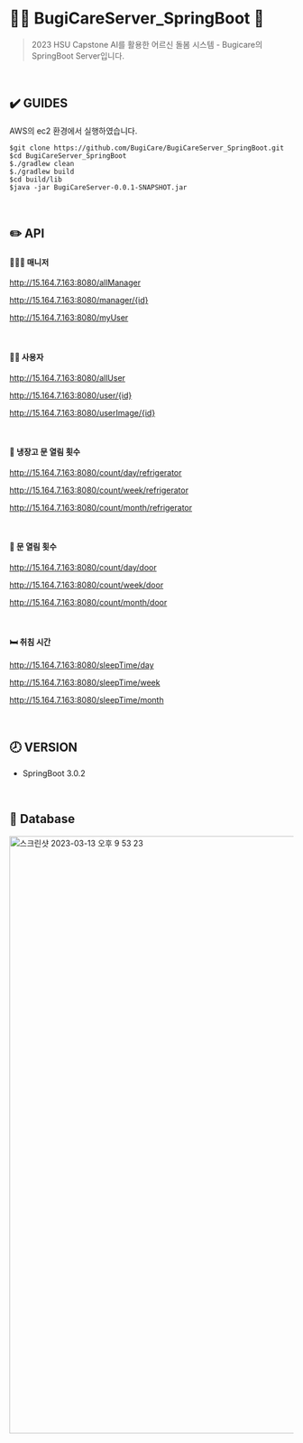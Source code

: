 👵🏻 BugiCareServer_SpringBoot 🤖
=============
> 2023 HSU Capstone AI를 활용한 어르신 돌봄 시스템 - Bugicare의 SpringBoot Server입니다.

<br>

## ✔️ GUIDES

AWS의 ec2 환경에서 실행하였습니다.

```shell
$git clone https://github.com/BugiCare/BugiCareServer_SpringBoot.git
$cd BugiCareServer_SpringBoot
$./gradlew clean
$./gradlew build
$cd build/lib
$java -jar BugiCareServer-0.0.1-SNAPSHOT.jar
```

</br>

## ✏️ API

#### 👨🏻‍💼 매니저

http://15.164.7.163:8080/allManager

http://15.164.7.163:8080/manager/{id}

http://15.164.7.163:8080/myUser

</br>

#### 👵🏻 사용자

http://15.164.7.163:8080/allUser

http://15.164.7.163:8080/user/{id}

http://15.164.7.163:8080/userImage/{id}

</br>

#### 🥶 냉장고 문 열림 횟수

http://15.164.7.163:8080/count/day/refrigerator

http://15.164.7.163:8080/count/week/refrigerator

http://15.164.7.163:8080/count/month/refrigerator

</br>

#### 🚪 문 열림 횟수

http://15.164.7.163:8080/count/day/door

http://15.164.7.163:8080/count/week/door

http://15.164.7.163:8080/count/month/door

</br>

#### 🛏️ 취침 시간

http://15.164.7.163:8080/sleepTime/day

http://15.164.7.163:8080/sleepTime/week

http://15.164.7.163:8080/sleepTime/month

<br>

## 🕗 VERSION

- SpringBoot 3.0.2

</br>

## 📂 Database

<img width="1059" alt="스크린샷 2023-03-13 오후 9 53 23" src="https://user-images.githubusercontent.com/92321183/224710045-94bfa8e2-58e2-4b20-8e11-8e869ab79949.png">
